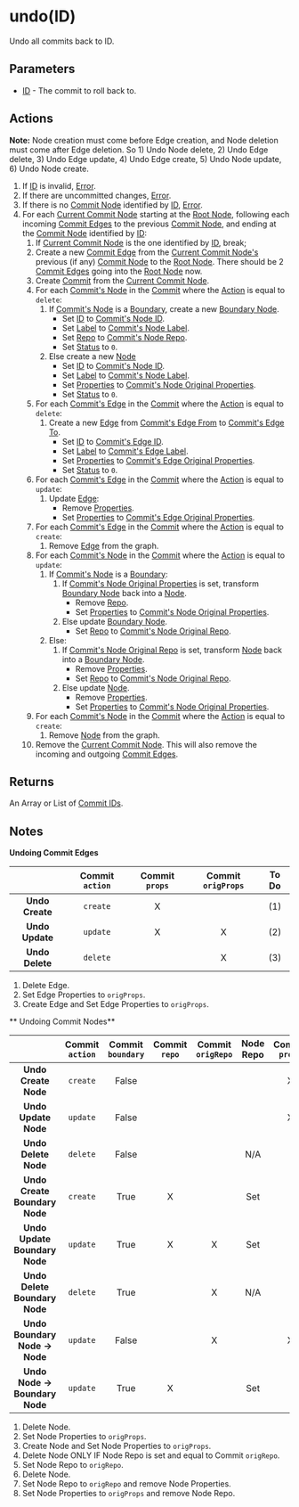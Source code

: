 # undo(ID)
Undo all commits back to ID.

## Parameters

* [ID](../definition/commit-id.md) - The commit to roll back to.

## Actions

**Note:** Node creation must come before Edge creation, and Node deletion must come after Edge deletion. So 1) Undo Node delete, 2) Undo Edge delete, 3) Undo Edge update, 4) Undo Edge create, 5) Undo Node update, 6) Undo Node create.

1. If [ID](../definition/commit-id.md) is invalid, [Error](../definition/error.md).
1. If there are uncommitted changes, [Error](../definition/error.md).
1. If there is no [Commit Node](../definition/commit-node.md) identified by [ID](../definition/commit-id.md), [Error](../definition/error.md).
1. For each [Current Commit Node](../definition/commit-node.md) starting at the [Root Node](../definition/root-node.md), following each incoming [Commit Edges](../definition/commit-edge.md) to the previous [Commit Node](../definition/commit-node.md), and ending at the [Commit Node](../definition/commit-node.md) identified by [ID](../definition/commit-id.md):
    1. If [Current Commit Node](../definition/commit-node.md) is the one identified by [ID](../definition/commit-id.md), break;
    1. Create a new [Commit Edge](../definition/commit-edge.md) from the [Current Commit Node's](../definition/commit-node.md) previous (if any) [Commit Node](../definition/commit-node.md) to the [Root Node](../definition/root-node.md). There should be 2 [Commit Edges](../definition/commit-edge.md) going into the [Root Node](../definition/root-node.md) now.
    1. Create [Commit](../definition/commit.md) from the [Current Commit Node](../definition/commit-node.md).
    1. For each [Commit's Node](../definition/commit.md) in the [Commit](../definition/commit.md) where the [Action](../definition/commit-action.md) is equal to `delete`:
        1. If [Commit's Node](../definition/commit.md) is a [Boundary](../definition/commit-boundary.md), create a new [Boundary Node](../definition/boundary-node.md).
            * Set [ID](../definition/element-id.md) to [Commit's Node ID](../definition/commit.md).
            * Set [Label](../definition/element-label.md) to [Commit's Node Label](../definition/commit.md).
            * Set [Repo](../definition/repo.md) to [Commit's Node Repo](../definition/commit.md).
            * Set [Status](../definition/element-status.md) to `0`.
        1. Else create a new [Node](../definition/node.md)
            * Set [ID](../definition/element-id.md) to [Commit's Node ID](../definition/commit.md).
            * Set [Label](../definition/element-label.md) to [Commit's Node Label](../definition/commit.md).
            * Set [Properties](../definition/element-properties.md) to [Commit's Node Original Properties](../definition/commit.md).
            * Set [Status](../definition/element-status.md) to `0`.
    1. For each [Commit's Edge](../definition/commit.md) in the [Commit](../definition/commit.md) where the [Action](../definition/commit-action.md) is equal to `delete`:
        1. Create a new [Edge](../definition/edge.md) from [Commit's Edge From](../definition/commit.md) to [Commit's Edge To](../definition/commit.md).
            * Set [ID](../definition/element-id.md) to [Commit's Edge ID](../definition/commit.md).
            * Set [Label](../definition/element-label.md) to [Commit's Edge Label](../definition/commit.md).
            * Set [Properties](../definition/element-properties.md) to [Commit's Edge Original Properties](../definition/commit.md).
            * Set [Status](../definition/element-status.md) to `0`.
    1. For each [Commit's Edge](../definition/commit.md) in the [Commit](../definition/commit.md) where the [Action](../definition/commit-action.md) is equal to `update`:
        1. Update [Edge](../definition/edge.md):
            * Remove [Properties](../definition/element-properties.md).
            * Set [Properties](../definition/element-properties.md) to [Commit's Edge Original Properties](../definition/commit.md).
    1. For each [Commit's Edge](../definition/commit.md) in the [Commit](../definition/commit.md) where the [Action](../definition/commit-action.md) is equal to `create`:
        1. Remove [Edge](../definition/edge.md) from the graph.
    1. For each [Commit's Node](../definition/commit.md) in the [Commit](../definition/commit.md) where the [Action](../definition/commit-action.md) is equal to `update`:
        1. If [Commit's Node](../definition/commit.md) is a [Boundary](../definition/commit-boundary.md):
            1. If [Commit's Node Original Properties](../definition/commit.md) is set, transform [Boundary Node](../definition/boundary-node.md) back into a [Node](../definition/node.md).
                * Remove [Repo](../definition/node-repo.md).
                * Set [Properties](../definition/element-properties.md) to [Commit's Node Original Properties](../definition/commit.md).
            1. Else update [Boundary Node](../definition/boundary-node.md).
                * Set [Repo](../definition/node-repo.md) to [Commit's Node Original Repo](../definition/commit.md).
        1. Else:
            1. If [Commit's Node Original Repo](../definition/commit.md) is set, transform [Node](../definition/node.md) back into a [Boundary Node](../definition/boundary-node.md).
                * Remove [Properties](../definition/element-properties.md).
                * Set [Repo](../definition/node-repo.md) to [Commit's Node Original Repo](../definition/commit.md).
            1. Else update [Node](../definition/node.md).
                * Remove [Properties](../definition/element-properties.md).
                * Set [Properties](../definition/element-properties.md) to [Commit's Node Original Properties](../definition/commit.md).
    1. For each [Commit's Node](../definition/commit.md) in the [Commit](../definition/commit.md) where the [Action](../definition/commit-action.md) is equal to `create`:
        1. Remove [Node](../definition/node.md) from the graph.
    1. Remove the [Current Commit Node](../definition/commit-node.md). This will also remove the incoming and outgoing [Commit Edges](../definition/commit-edge.md).

## Returns

An Array or List of [Commit IDs](../definition/commit-id.md).

## Notes

**Undoing Commit Edges**

|                 | Commit `action` | Commit `props` | Commit `origProps` | To Do | 
| :-------------: | :-------------: | :------------: | :----------------: | :---: |
| **Undo Create** | `create`        | X              |                    | (1)   |
| **Undo Update** | `update`        | X              | X                  | (2)   |
| **Undo Delete** | `delete`        |                | X                  | (3)   |

1. Delete Edge.
2. Set Edge Properties to `origProps`.
3. Create Edge and Set Edge Properties to `origProps`.

** Undoing Commit Nodes**

|                                | Commit `action` | Commit `boundary` | Commit `repo` | Commit `origRepo` | Node Repo | Commit `props` | Commit `origProps` | Node Properties | To Do | 
| :----------------------------: | :-------------: | :---------------: | :-----------: | :---------------: | :-------: | :------------: | :----------------: | :-------------: | :---: |
| **Undo Create Node**           | `create`        | False             |               |                   |           | X              |                    | Set             | (1)   |
| **Undo Update Node**           | `update`        | False             |               |                   |           | X              | X                  | Set             | (2)   |
| **Undo Delete Node**           | `delete`        | False             |               |                   | N/A       |                | X                  | N/A             | (3)   |
| **Undo Create Boundary Node**  | `create`        | True              | X             |                   | Set       |                |                    |                 | (4)   |
| **Undo Update Boundary Node**  | `update`        | True              | X             | X                 | Set       |                |                    |                 | (5)   |
| **Undo Delete Boundary Node**  | `delete`        | True              |               | X                 | N/A       |                |                    | N/A             | (6)   |
| **Undo Boundary Node -> Node** | `update`        | False             |               | X                 |           | X              |                    | Set             | (7)   |
| **Undo Node -> Boundary Node** | `update`        | True              | X             |                   | Set       |                | X                  |                 | (8)   |

1. Delete Node.
2. Set Node Properties to `origProps`.
3. Create Node and Set Node Properties to `origProps`.
4. Delete Node ONLY IF Node Repo is set and equal to Commit `origRepo`.
5. Set Node Repo to `origRepo`.
6. Delete Node.
7. Set Node Repo to `origRepo` and remove Node Properties.
8. Set Node Properties to `origProps` and remove Node Repo.